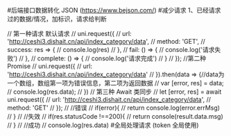 #后端接口数据转化 JSON (https://www.bejson.com/)
#减少请求 
1、已经请求过的数据/情况，加标识，请求给判断

// 第一种请求 默认请求
				// uni.request({
				// 	url: 'http://ceshi3.dishait.cn/api/index_category/data',
				// 	method: 'GET',
				// 	success: res => {
				// 		console.log(res)
				// 	},
				// 	fail: () => {
				// 		console.log('请求失败')
				// 	},
				// 	complete: () => {
				// 		console.log('请求完成')
				// 	}
				// });
				//第二种Promise
				// uni.request({
				// 	url: 'http://ceshi3.dishait.cn/api/index_category/data'
				// }).then(data => {//data为一个数组，数组第一项为错误信息，第二项为返回数据
				// 	var [error, res]  = data;
				// 	console.log(res.data);
				// })
				// 第三种 Await 类同步
				// let [error, res] = await uni.request({
				// 	url: 'http://ceshi3.dishait.cn/api/index_category/data',
				// 	method: 'GET'
				// });
				// //错误
				// if(error){
				// 	return console.log(error.errMsg)
				// }
				// //失效
				// if(res.statusCode !==200){
				// 	return console(result.data.msg)
				// }
				// //成功
				// console.log(res.data)
#全局处理请求 (token 全局使用)
